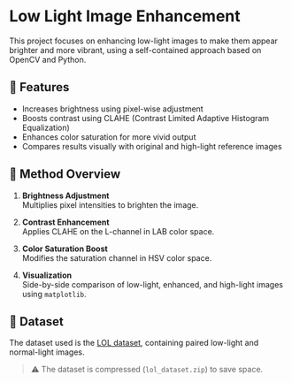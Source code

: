 # Low Light Image Enhancement

This project focuses on enhancing low-light images to make them appear brighter and more vibrant, using a self-contained approach based on OpenCV and Python.

## 📌 Features

- Increases brightness using pixel-wise adjustment
- Boosts contrast using CLAHE (Contrast Limited Adaptive Histogram Equalization)
- Enhances color saturation for more vivid output
- Compares results visually with original and high-light reference images

## 🧠 Method Overview

1. **Brightness Adjustment**  
   Multiplies pixel intensities to brighten the image.

2. **Contrast Enhancement**  
   Applies CLAHE on the L-channel in LAB color space.

3. **Color Saturation Boost**  
   Modifies the saturation channel in HSV color space.

4. **Visualization**  
   Side-by-side comparison of low-light, enhanced, and high-light images using `matplotlib`.
   
## 📁 Dataset

The dataset used is the [LOL dataset](https://daooshee.github.io/BMVC2018website/), containing paired low-light and normal-light images.

> ⚠️ The dataset is compressed (`lol_dataset.zip`) to save space.

